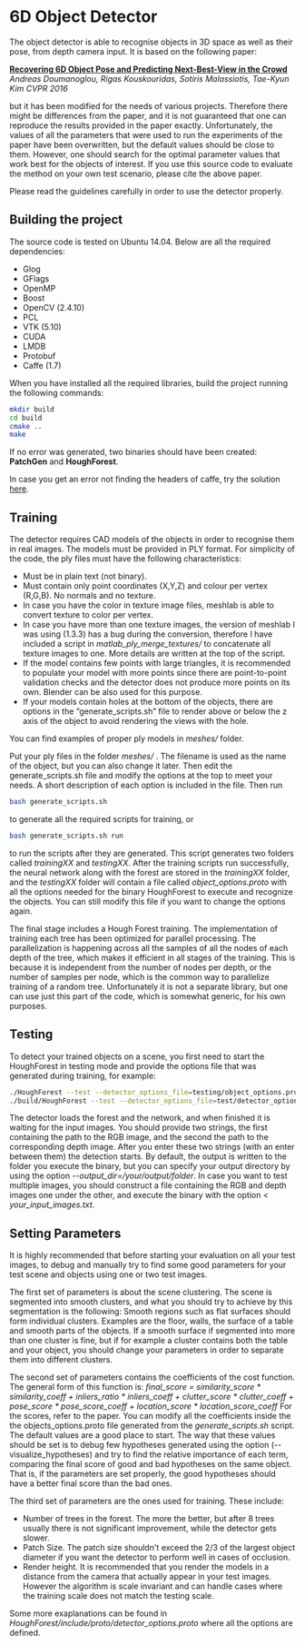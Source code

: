 # 6D Object Detector

The object detector is able to recognise objects in 3D space as well as their pose, from depth camera input. It is based on the following paper:

[**Recovering 6D Object Pose and Predicting Next-Best-View in the Crowd**](http://www.iis.ee.ic.ac.uk/rkouskou/research/6D_NBV.html)
*Andreas Doumanoglou, Rigas Kouskouridas, Sotiris Malassiotis, Tae-Kyun Kim
CVPR 2016*

but it has been modified for the needs of various projects. Therefore there might be differences from the paper, and it is not guaranteed that one can reproduce the results provided in the paper exactly. Unfortunately, the values of all the parameters that were used to run the experiments of the paper have been overwritten, but the default values should be close to them. However, one should search for the optimal parameter values that work best for the objects of interest.
If you use this source code to evaluate the method on your own test scenario, please cite the above paper.

Please read the guidelines carefully in order to use the detector properly.

## Building the project

The source code is tested on Ubuntu 14.04. Below are all the required dependencies:
* Glog
* GFlags
* OpenMP
* Boost
* OpenCV (2.4.10)
* PCL
* VTK (5.10)
* CUDA
* LMDB
* Protobuf
* Caffe (1.7)

When you have installed all the required libraries, build the project running the following commands:
```bash
mkdir build
cd build
cmake ..
make
```
If no error was generated, two binaries should have been created: **PatchGen** and **HoughForest**. 

In case you get an error not finding the headers of caffe, try the solution [here](https://github.com/BVLC/caffe/issues/1761).

## Training

The detector requires CAD models of the objects in order to recognise them in real images. The models must be provided in PLY format. For simplicity of the code, the ply files must have the following characteristics:

- Must be in plain text (not binary).
- Must contain only point coordinates (X,Y,Z) and colour per vertex (R,G,B). No normals and no texture.
- In case you have the color in texture image files, meshlab is able to convert texture to color per vertex.
- In case you have more than one texture images, the version of meshlab I was using (1.3.3) has a bug during the conversion, therefore I have included a script in *matlab_ply_merge_textures/* to concatenate all texture images to one. More details are written at the top of the script.
- If the model contains few points with large triangles, it is recommended to populate your model with more points since there are point-to-point validation checks and the detector does not produce more points on its own. Blender can be also used for this purpose.
- If your models contain holes at the bottom of the objects, there are options in the “generate_scripts.sh” file to render above or below the z axis of the object to avoid rendering the views with the hole.

You can find examples of proper ply models in *meshes/* folder.

Put your ply files in the folder *meshes/* . The filename is used as the name of the object, but you can also change it later. Then edit the generate_scripts.sh file and modify the options at the top to meet your needs. A short description of each option is included in the file. Then run 
```bash
bash generate_scripts.sh 
```
to generate all the required scripts for training, or 
```bash
bash generate_scripts.sh run
```
to run the scripts after they are generated. This script generates two folders called *trainingXX* and *testingXX*. After the training scripts run successfully, the neural network along with the forest are stored in the *trainingXX* folder, and the *testingXX* folder will contain a file called *object_options.proto* with all the options needed for the binary HoughForest to execute and recognize the objects. You can still modify this file if you want to change the options again.  

The final stage includes a Hough Forest training. The implementation of training each tree has been optimized for parallel processing. The parallelization is happening across all the samples of all the nodes of each depth of the tree, which makes it efficient in all stages of the training. This is because it is independent from the number of nodes per depth, or the number of samples per node, which is the common way to parallelize training of a random tree.
Unfortunately it is not a separate library, but one can use just this part of the code, which is somewhat generic, for his own purposes.

## Testing

To detect your trained objects on a scene, you first need to start the HoughForest in testing mode and provide the options file that was generated during training, for example:

```bash
./HoughForest --test --detector_options_file=testing/object_options.proto
./build/HoughForest --test --detector_options_file=test/detector_options.proto
```

The detector loads the forest and the network, and when finished it is waiting for the input images. You should provide two strings, the first containing the path to the RGB image, and the second the path to the corresponding depth image. After you enter these two strings (with an enter between them) the detection starts. By default, the output is written to the folder you execute the binary, but you can specify your output directory by using the option *--output_dir=/your/output/folder*. In case you want to test multiple images, you should construct a file containing the RGB and depth images one under the other, and execute the binary with the option *< your_input_images.txt*.

## Setting Parameters

It is highly recommended that before starting your evaluation on all your test images, to debug and manually try to find some good parameters for your test scene and objects using one or two test images.

The first set of parameters is about the scene clustering. The scene is segmented into smooth clusters, and what you should try to achieve by this segmentation is the following:
Smooth regions such as flat surfaces should form individual clusters. Examples are the floor, walls, the surface of a table and smooth parts of the objects. If a smooth surface if segmented into more than one cluster is fine, but if for example a cluster contains both the table and your object, you should change your parameters in order to separate them into different clusters.

The second set of parameters contains the coefficients of the cost function. The general form of this function is:
*final_score = similarity_score * similarity_coeff + inliers_ratio * inliers_coeff + clutter_score * clutter_coeff + pose_score * pose_score_coeff + location_score * location_score_coeff*
For the scores, refer to the paper. You can modify all the coefficients inside the the objects_options.proto file generated from the *generate_scripts.sh* script. The default values are a good place to start. The way that these values should be set is to debug few hypotheses generated using the option (--visualize_hypotheses) and try to find the relative importance of each term, comparing the final score of good and bad hypotheses on the same object. That is, if the parameters are set properly, the good hypotheses should have a better final score than the bad ones.

The third set of parameters are the ones used for training. These include:

- Number of trees in the forest. The more the better, but after 8 trees usually there is not significant improvement, while the detector gets slower.
- Patch Size. The patch size shouldn't exceed the 2/3 of the largest object diameter if you want the detector to perform well in cases of occlusion.
- Render height. It is recommended that you render the models in a distance from the camera that actually appear in your test images. However the algorithm is scale invariant and can handle cases where the training scale does not match the testing scale.

Some more exaplanations can be found in *HoughForest/include/proto/detector_options.proto* where all the options are defined.




